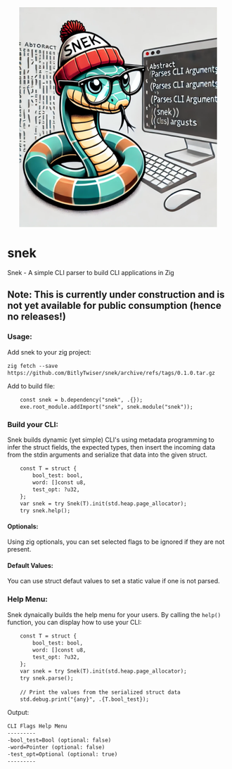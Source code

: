 <div align="center"> 

<img src="/assets/logo.png" width="450" height="500">
</div>


# snek
Snek - A simple CLI parser to build CLI applications in Zig


## Note: This is currently under construction and is not yet available for public consumption (hence no releases!)


### Usage:
Add snek to your zig project:
```
zig fetch --save https://github.com/BitlyTwiser/snek/archive/refs/tags/0.1.0.tar.gz
```

Add to build file:
```
    const snek = b.dependency("snek", .{});
    exe.root_module.addImport("snek", snek.module("snek"));
```

### Build your CLI:
Snek builds dynamic (yet simple) CLI's using metadata programming to infer the struct fields, the expected types, then insert the incoming data from the stdin arguments and serialize that data into the given struct.

```
    const T = struct {
        bool_test: bool,
        word: []const u8,
        test_opt: ?u32,
    };
    var snek = try Snek(T).init(std.heap.page_allocator);
    try snek.help();
```

#### Optionals:
Using zig optionals, you can set selected flags to be ignored if they are not present.

#### Default Values:
You can use struct defaut values to set a static value if one is not parsed.


### Help Menu:
Snek dynaically builds the help menu for your users. By calling the `help()` function, you can display how to use your CLI:
```
    const T = struct {
        bool_test: bool,
        word: []const u8,
        test_opt: ?u32,
    };
    var snek = try Snek(T).init(std.heap.page_allocator);
    try snek.parse();

    // Print the values from the serialized struct data
    std.debug.print("{any}", .{T.bool_test});
```
Output:
```
CLI Flags Help Menu
---------
-bool_test=Bool (optional: false)
-word=Pointer (optional: false)
-test_opt=Optional (optional: true)
---------
```


